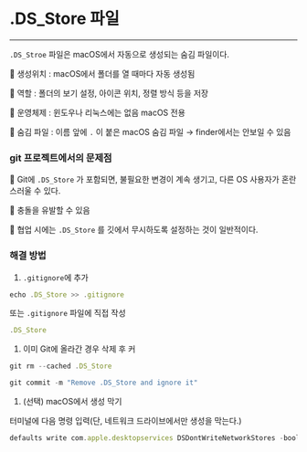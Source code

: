 # .DS_Store 파일

---

`.DS_Stroe` 파일은 macOS에서 자동으로 생성되는 숨김 파일이다.

🔸 생성위치 : macOS에서 폴더를 열 때마다 자동 생성됨

🔸 역할 : 폴더의 보기 설정, 아이콘 위치, 정렬 방식 등을 저장

🔸 운영체제 : 윈도우나 리눅스에는 없음 macOS 전용

🔸 숨김 파일 : 이름 앞에 `.` 이 붙은 macOS 숨김 파일 → finder에서는 안보일 수 있음

### git 프로젝트에서의 문제점

🔸 Git에 `.DS_Store` 가 포함되면, 불필요한 변경이 계속 생기고, 다른 OS 사용자가 혼란스러울 수 있다.

🔸 충돌을 유발할 수 있음

🔸 협업 시에는 `.DS_Store` 를 깃에서 무시하도록 설정하는 것이 일반적이다.

### 해결 방법

1. `.gitignore`에 추가

```jsx
echo .DS_Store >> .gitignore
```

또는 `.gitignore` 파일에 직접 작성

```jsx
.DS_Store
```

1. 이미 Git에 올라간 경우 삭제 후 커

```jsx
git rm --cached .DS_Store

git commit -m "Remove .DS_Store and ignore it"
```

1. (선택) macOS에서 생성 막기

터미널에 다음 명령 입력(단, 네트워크 드라이브에서만 생성을 막는다.)

```jsx
defaults write com.apple.desktopservices DSDontWriteNetworkStores -bool true
```